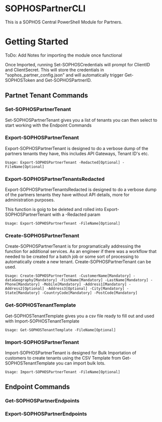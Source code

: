 # SOPHOSPartnerCLI
This is a SOPHOS Central PowerShell Module for Partners.

# Getting Started

ToDo: Add Notes for importing the module once functional

Once Imported, running Set-SOPHOSCredentials will prompt for ClientID and ClientSecret. This will store the credentials in "sophos_partner_config.json" and will automatically trigger Get-SOPHOSToken and Get-SOPHOSPartnerID.

## Partnet Tenant Commands

### Set-SOPHOSPartnerTenant
Set-SOPHOSPartnerTenant gives you a list of tenants you can then select to start working with the Endpoint Commands

### Export-SOPHOSPartnerTenant
Export-SOPHOSPartnerTenant is designed to do a verbose dump of the partners tenants they have, this includes API Gateways, Tenant ID's etc.

```Usage: Export-SOPHOSPartnerTenant -Redacted[Optional] -FileName[Optional]```

### Export-SOPHOSPartnerTenantsRedacted
Export-SOPHOSPartnerTenantsRedacted is designed to do a verbose dump of the partners tenants they have without API details, more for administration purposes.

This function is goig to be deleted and rolled into Export-SOPHOSPartnerTenant with a -Redacted param

```Usage: Export-SOPHOSPartnerTenant -FileName[Optional]```

### Create-SOPHOSPartnerTenant
Create-SOPHOSPartnerTenant is for programatically addressing the function for additional services. As an engineer if there was a workflow that needed to be created for a batch job or some sort of processing to automatically create a new tenant. Create-SOPHOSPartnerTenant can be used.

```Usage: Create-SOPHOSPartnerTenant -CustomerName[Mandatory] -dataGeography[Mandatory] -FistName[Mandatory] -LastName[Mandatory] -Phone[Mandatory] -Mobile[Mandatory] -Address1[Mandatory] -Address2[Optional] -Address3[Optional] -City[Mandatory] -State[Mandatory] -CountryCode[Mandatory] -PostCode[Mandatory]```


### Get-SOPHOSTenantTemplate
Get-SOPHOSTenantTemplate gives you a csv file ready to fill out and used with Import-SOPHOSTenantTemplate

```Usage: Get-SOPHOSTenantTemplate -FileName[Optional]```

### Import-SOPHOSPartnerTenant
Import-SOPHOSPartnerTenant is designed for Bulk Importation of customers to create tenants using the CSV Template from Get-SOPHOSTenantTemplate you can import bulk lots.

```Usage: Import-SOPHOSPartnerTenant -FileName[Optional]```

## Endpoint Commands
### Get-SOPHOSPartnerEndpoints

### Export-SOPHOSPartnerEndpoints

